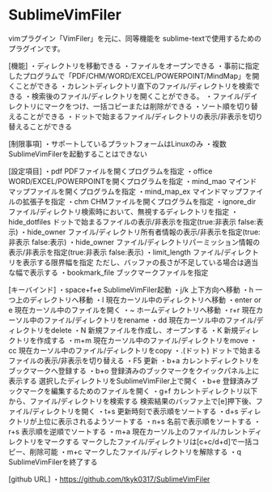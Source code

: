 SublimeVimFiler
===============

vimプラグイン「VimFiler」を元に、同等機能を
sublime-textで使用するためのプラグインです。

[機能]
 ・ディレクトリを移動できる
 ・ファイルをオープンできる
 ・事前に指定したプログラムで「PDF/CHM/WORD/EXCEL/POWERPOINT/MindMap」を開くことができる
 ・カレントディレクトリ直下のファイル/ディレクトリを検索できる
 ・検索後のファイル/ディレクトリを開くことができる。
 ・ファイル/デイレクトリにマークをつけ、一括コピーまたは削除ができる
 ・ソート順を切り替えることができる
 ・ドットで始まるファイル/ディレクトリの表示/非表示を切り替えることができる

[制限事項]
 ・サポートしているプラットフォームはLinuxのみ
 ・複数SublimeVimFilerを起動することはできない

[設定項目]
 ・pdf
    PDFファイルを開くプログラムを指定
 ・office
    WORD/EXCEL/POWERPOINTを開くプログラムを指定
 ・mind_mao
    マインドマップファイルを開くプログラムを指定
 ・mind_map_ex
    マインドマップファイルの拡張子を指定
 ・chm
    CHMファイルを開くプログラムを指定
 ・ignore_dir
    ファイル/ディレクトリ検索時において、無視するディレクトリを指定
 ・hide_dotfiles
    ドットで始まるファイルの表示/非表示を指定(true:非表示 false:表示)
 ・hide_owner
    ファイル/ディレクトリ所有者情報の表示/非表示を指定(true:非表示 false:表示)
 ・hide_owner
    ファイル/ディレクトリパーミッション情報の表示/非表示を指定(true:非表示 false:表示)
 ・limit_length
    ファイル/ディレクトリを表示する限界幅を指定
    ただし、バッファの長さが不足している場合は適当な幅で表示する
 ・bookmark_file
    ブックマークファイルを指定

[キーバインド]
 ・space+f+e
    SublimeVimFiler起動
 ・j/k
    上下方向へ移動
 ・h
    一つ上のディレクトリへ移動
 ・l
    現在カーソル中のディレクトリへ移動
 ・enter or e
    現在カーソル中のファイルを開く
 ・~
    ホームディレクトリへ移動
 ・r+r
    現在カーソル中のファイル/ディレクトリをrename
 ・dd
    現在カーソル中のファイル/ディレクトリをdelete
 ・N
    新規ファイルを作成し、オープンする
 ・K
    新規ディレクトリを作成する
 ・m+m
    現在カーソル中のファイル/ディレクトリをmove
 ・cc
    現在カーソル中のファイル/ディレクトリをcopy
 ・.(ドット)
    ドットで始まるファイルの表示/非表示を切り替える
 ・F5
    更新
 ・b+a
    カレントディレクトリをブックマークへ登録する
 ・b+o
    登録済みのブックマークをクイックパネル上に表示する
    選択したディレクトリをSublimeVimFiler上で開く
 ・b+e
    登録済みブックマークを編集するためのファイルを開く
 ・g+f
    カレントディレクトリ以下から、ファイル/ディレクトリを検索する
    検索結果のバッファ上で[e]押下後、ファイル/ディレクトリを開く
 ・t+s
    更新時刻で表示順をソートする
 ・d+s
    ディレクトリが上位に表示されるようソートする
 ・n+s
    名前で表示順をソートする
 ・r+s
    表示順を逆順でソートする
 ・m+a
    現在カーソル上のファイル/カレントディレクトリをマークする
    マークしたファイル/ディレクトリは[c+c/d+d]で一括コピー、削除可能
 ・m+c
    マークしたファイル/ディレクトリを解除する
 ・q
    SublimeVimFilerを終了する

[github URL]
 ・https://github.com/tkyk0317/SublimeVimFiler
